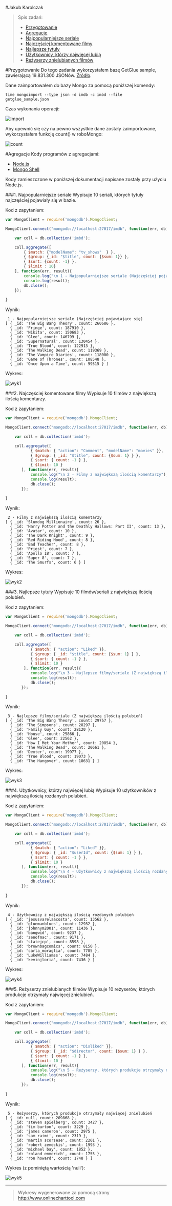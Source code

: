 #Jakub Karolczak

> Spis zadań:
> * [Przygotowanie](#przygotowanie)
> * [Agregacje](#agregacje)
>  * [Najpopularniejsze seriale](#1-najpopularniejsze-seriale)
>  * [Najczęściej komentowane filmy](#2-najczęściej-komentowane-filmy)
>  * [Najlepsze tytuły](#3-najlepsze-tytuły)
>  * [Użytkownicy, którzy najwięcej lubią](#4-użytkownicy-którzy-najwięcej-lubią)
>  * [Reżyserzy znielubianych filmów](#5-reżyserzy-znielubianych-filmów)


#Przygotowanie
Do tego zadania wykorzystałem bazę GetGlue sample, zawierającą 19.831.300 JSONów. [Źródło](getglue-data.s3.amazonaws.com/getglue_sample.tar.gz).

Dane zaimportowałem do bazy Mongo za pomocą poniższej komendy:

```time mongoimport --type json -d imdb -c imbd --file getglue_sample.json```

Czas wykonania operacji:

![import](http://i.imgur.com/s7vvLa7.png)

Aby upewnić się czy na pewno wszystkie dane zostały zaimportowane, wykorzystałem funkcję count() w roboMongo:

![count](http://i.imgur.com/Rh0NO29.png)

#Agregacje
Kody programów z agregacjami: 
* [Node.js](AggregJS/AggregJS.js)
* [Mongo Shell](AggregShell/AggregShell.js)

Kody zamieszczone w poniższej dokumentacji napisane zostały przy użyciu Node.js.

###1. Najpopularniejsze seriale
Wypisuje 10 seriali, których tytuły najczęściej pojawiały się w bazie.

Kod z zapytaniem:

```JavaScript
var MongoClient = require('mongodb').MongoClient;

MongoClient.connect("mongodb://localhost:27017/imdb", function(err, db){

	var coll = db.collection('imbd');

	coll.aggregate([
		{ $match: {"modelName": "tv_shows"  } },
		{ $group: {_id: "$title", count: {$sum: 1}} },
		{ $sort: {count: -1} },
		{ $limit : 10}
	], function(err, result){
        console.log("\n 1 - Najpopularniejsze seriale (Najczęściej pojawiające się)");
        console.log(result);
        db.close();
    });
	
}
```

Wynik:

```
 1 - Najpopularniejsze seriale (Najczęściej pojawiające się)
[ { _id: 'The Big Bang Theory', count: 260686 },
  { _id: 'Fringe', count: 187910 },
  { _id: 'Nikita', count: 150683 },
  { _id: 'Glee', count: 146799 },
  { _id: 'Supernatural', count: 130454 },
  { _id: 'True Blood', count: 122913 },
  { _id: 'The Walking Dead', count: 119369 },
  { _id: 'The Vampire Diaries', count: 118000 },
  { _id: 'Game of Thrones', count: 108548 },
  { _id: 'Once Upon a Time', count: 99515 } ]
```

Wykres:

![wyk1](http://i.imgur.com/VPDI5kU.png)

###2. Najczęściej komentowane filmy
Wypisuje 10 filmów z największą ilością komentarzy.

Kod z zapytaniem:

```JavaScript
var MongoClient = require('mongodb').MongoClient;

MongoClient.connect("mongodb://localhost:27017/imdb", function(err, db){

	var coll = db.collection('imbd');

	coll.aggregate([
           { $match: { "action": "Comment", "modelName": "movies" }},
           { $group: { _id: "$title", count: {$sum: 1} } },
           { $sort: { count: -1 } },
           { $limit: 10 }
       ], function(err, result){
           console.log("\n 2 - Filmy z największą ilością komentarzy");
           console.log(result);
           db.close();
       });
	
}
```

Wynik:

```
 2 - Filmy z największą ilością komentarzy
[ { _id: 'Slumdog Millionaire', count: 26 },
  { _id: 'Harry Potter and the Deathly Hallows: Part II', count: 13 },
  { _id: 'Avatar', count: 10 },
  { _id: 'The Dark Knight', count: 9 },
  { _id: 'Red Riding Hood', count: 8 },
  { _id: 'Bad Teacher', count: 8 },
  { _id: 'Priest', count: 7 },
  { _id: 'Apollo 18', count: 7 },
  { _id: 'Super 8', count: 7 },
  { _id: 'The Smurfs', count: 6 } ]
```

Wykres:

![wyk2](http://i.imgur.com/zSPxjzN.png)

###3. Najlepsze tytuły
Wypisuje 10 filmów/seriali z największą ilością polubień.

Kod z zapytaniem:

```JavaScript
var MongoClient = require('mongodb').MongoClient;

MongoClient.connect("mongodb://localhost:27017/imdb", function(err, db){

	var coll = db.collection('imbd');

	coll.aggregate([
           { $match: { "action": "Liked" }},
           { $group: { _id: "$title", count: {$sum: 1} } },
           { $sort: { count: -1 } },
           { $limit: 10 }
        ], function(err, result){
           console.log("\n 3 - Najlepsze filmy/seriale (Z największą ilością polubień)");
           console.log(result);
           db.close();
       });
	
}
```

Wynik:

```
 3 - Najlepsze filmy/seriale (Z największą ilością polubień)
[ { _id: 'The Big Bang Theory', count: 29757 },
  { _id: 'The Simpsons', count: 28297 },
  { _id: 'Family Guy', count: 28120 },
  { _id: 'House', count: 25866 },
  { _id: 'Glee', count: 22562 },
  { _id: 'How I Met Your Mother', count: 20854 },
  { _id: 'The Walking Dead', count: 20661 },
  { _id: 'Dexter', count: 19977 },
  { _id: 'True Blood', count: 19073 },
  { _id: 'The Hangover', count: 18631 } ]
```

Wykres:

![wyk3](http://i.imgur.com/1eGAgyt.png)

###4. Użytkownicy, którzy najwięcej lubią
Wypisuje 10 użytkowników z największą ilością rozdanych polubień.

Kod z zapytaniem:

```JavaScript
var MongoClient = require('mongodb').MongoClient;

MongoClient.connect("mongodb://localhost:27017/imdb", function(err, db){

	var coll = db.collection('imbd');

	coll.aggregate([
           { $match: { "action": "Liked" }},
           { $group: { _id: "$userId", count: {$sum: 1} } },
           { $sort: { count: -1 } },
           { $limit: 10 }
       ], function(err, result){
           console.log("\n 4 - Użytkownicy z największą ilością rozdanych polubień");
           console.log(result);
           db.close();
       });
	
}
```

Wynik:

```
 4 - Użytkownicy z największą ilością rozdanych polubień
[ { _id: 'jesusvarelaacosta', count: 13562 },
  { _id: 'gluemanblues', count: 12932 },
  { _id: 'johnnym2001', count: 11436 },
  { _id: 'bangwid', count: 9237 },
  { _id: 'zenofmac', count: 9171 },
  { _id: 'statejcp', count: 8598 },
  { _id: 'brownbagcomics', count: 8150 },
  { _id: 'carla_moraglia', count: 7785 },
  { _id: 'LukeWilliamss', count: 7484 },
  { _id: 'kevinjloria', count: 7436 } ]
```

Wykres:

![wyk4](http://i.imgur.com/8ELa9h8.png)

###5. Reżyserzy znielubianych filmów
Wypisuje 10 reżyserów, których produkcje otrzymały najwięcej znielubień.

Kod z zapytaniem:

```JavaScript
var MongoClient = require('mongodb').MongoClient;

MongoClient.connect("mongodb://localhost:27017/imdb", function(err, db){

	var coll = db.collection('imbd');

	coll.aggregate([
           { $match: { "action": "Disliked" }},
           { $group: { _id: "$director", count: {$sum: 1} } },
           { $sort: { count: -1 } },
           { $limit: 10 }
       ], function(err, result){
           console.log("\n 5 - Reżyserzy, których produkcje otrzymały najwięcej znielubień");
           console.log(result);
           db.close();
       });
	
}
```

Wynik:

```
 5 - Reżyserzy, których produkcje otrzymały najwięcej znielubień
[ { _id: null, count: 209868 },
  { _id: 'steven spielberg', count: 3427 },
  { _id: 'tim burton', count: 3229 },
  { _id: 'james cameron', count: 2975 },
  { _id: 'sam raimi', count: 2319 },
  { _id: 'martin scorsese', count: 2201 },
  { _id: 'robert zemeckis', count: 1993 },
  { _id: 'michael bay', count: 1852 },
  { _id: 'roland emmerich', count: 1755 },
  { _id: 'ron howard', count: 1748 } ]
```

Wykres (z pominiętą wartością 'null'):

![wyk5](http://i.imgur.com/IlxLYuy.png)


---
> Wykresy wygenerowane za pomocą strony http://www.onlinecharttool.com
